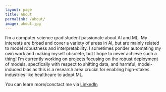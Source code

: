 ```yaml
---
layout: page
title: About
permalink: /about/
image: about.jpg
---
```


I’m a computer science grad student passionate about AI and ML. My interests are broad and cover a variety of areas in AI, but are mainly related to model robustness and interpretability. I sometimes ponder automating my own work and making myself obsolete, but I hope to never achieve such a thing! I’m currently working on projects focusing on the robust deployment of models, specfically with respect to shifting data, and harmful, model-induced bias as this is a research area crucial for enabling high-stakes industries like healthcare to adopt ML.

You can learn more/conctact me via [LinkedIn](https://www.linkedin.com/in/alex-a-23ba02107/)